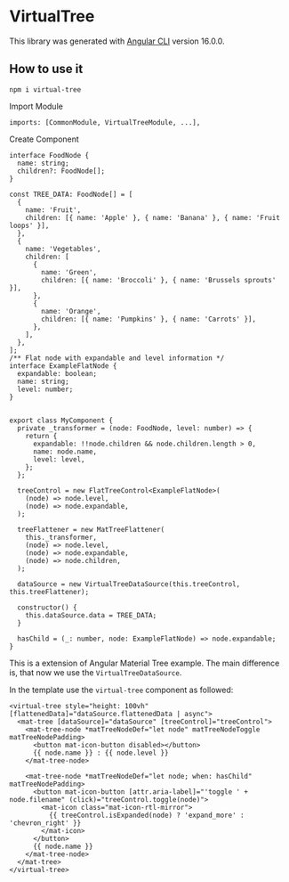 # VirtualTree

This library was generated with [Angular CLI](https://github.com/angular/angular-cli) version 16.0.0.

## How to use it

```
npm i virtual-tree
```

Import Module

```
imports: [CommonModule, VirtualTreeModule, ...],
```

Create Component

```
interface FoodNode {
  name: string;
  children?: FoodNode[];
}

const TREE_DATA: FoodNode[] = [
  {
    name: 'Fruit',
    children: [{ name: 'Apple' }, { name: 'Banana' }, { name: 'Fruit loops' }],
  },
  {
    name: 'Vegetables',
    children: [
      {
        name: 'Green',
        children: [{ name: 'Broccoli' }, { name: 'Brussels sprouts' }],
      },
      {
        name: 'Orange',
        children: [{ name: 'Pumpkins' }, { name: 'Carrots' }],
      },
    ],
  },
];
/** Flat node with expandable and level information */
interface ExampleFlatNode {
  expandable: boolean;
  name: string;
  level: number;
}


export class MyComponent {
  private _transformer = (node: FoodNode, level: number) => {
    return {
      expandable: !!node.children && node.children.length > 0,
      name: node.name,
      level: level,
    };
  };

  treeControl = new FlatTreeControl<ExampleFlatNode>(
    (node) => node.level,
    (node) => node.expandable,
  );

  treeFlattener = new MatTreeFlattener(
    this._transformer,
    (node) => node.level,
    (node) => node.expandable,
    (node) => node.children,
  );

  dataSource = new VirtualTreeDataSource(this.treeControl, this.treeFlattener);

  constructor() {
    this.dataSource.data = TREE_DATA;
  }

  hasChild = (_: number, node: ExampleFlatNode) => node.expandable;
}
```

This is a extension of Angular Material Tree example. The main difference is, that now we use the `VirtualTreeDataSource`.

In the template use the `virtual-tree` component as followed:

```
<virtual-tree style="height: 100vh" [flattenedData]="dataSource.flattenedData | async">
  <mat-tree [dataSource]="dataSource" [treeControl]="treeControl">
    <mat-tree-node *matTreeNodeDef="let node" matTreeNodeToggle matTreeNodePadding>
      <button mat-icon-button disabled></button>
      {{ node.name }} : {{ node.level }}
    </mat-tree-node>

    <mat-tree-node *matTreeNodeDef="let node; when: hasChild" matTreeNodePadding>
      <button mat-icon-button [attr.aria-label]="'toggle ' + node.filename" (click)="treeControl.toggle(node)">
        <mat-icon class="mat-icon-rtl-mirror">
          {{ treeControl.isExpanded(node) ? 'expand_more' : 'chevron_right' }}
        </mat-icon>
      </button>
      {{ node.name }}
    </mat-tree-node>
  </mat-tree>
</virtual-tree>
```
